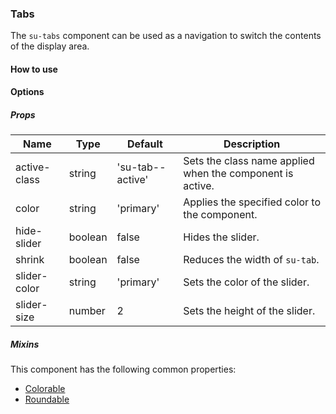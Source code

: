 ### Tabs

The `su-tabs` component can be used as a navigation to switch the contents of the display area.

<su-divider class = "mb-8" />

#### How to use

<sample />

#### Options

##### Props

| Name | Type | Default | Description |
| ---- | ---- | ------- | ----------- |
| active-class | string |'su-tab--active' | Sets the class name applied when the component is active. |
| color | string |'primary' | Applies the specified color to the component. |
| hide-slider | boolean | false | Hides the slider. |
| shrink | boolean | false | Reduces the width of `su-tab`. |
| slider-color | string |'primary' | Sets the color of the slider. |
| slider-size | number | 2 | Sets the height of the slider. |

##### Mixins

This component has the following common properties:

- [Colorable](/internals/mixins#Colorable)
- [Roundable](/internals/mixins#Roundable)